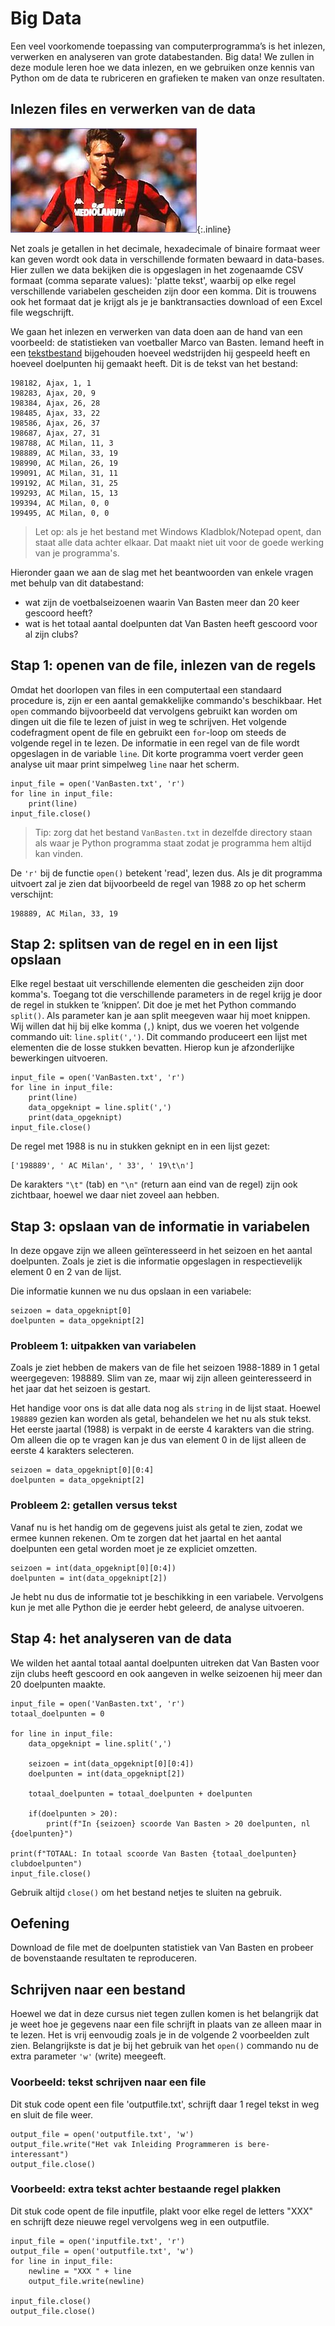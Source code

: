 # Big Data

Een veel voorkomende toepassing van computerprogramma’s is het inlezen, verwerken en analyseren van grote databestanden. Big data! We zullen in deze module leren hoe we data inlezen, en we gebruiken onze kennis van Python om de data te rubriceren en grafieken te maken van onze resultaten.

## Inlezen files en verwerken van de data

![](VanBastenKlein.jpg){:.inline}

Net zoals je getallen in het decimale, hexadecimale of binaire formaat weer kan geven wordt ook data in verschillende formaten bewaard in data-bases. Hier zullen we data bekijken die is opgeslagen in het zogenaamde CSV formaat (comma separate values): 'platte tekst', waarbij op elke regel verschillende variabelen gescheiden zijn door een komma. Dit is trouwens ook het formaat dat je krijgt als je je banktransacties download of een Excel file wegschrijft.

We gaan het inlezen en verwerken van data doen aan de hand van een voorbeeld:  de statistieken van voetballer Marco van Basten. Iemand heeft in een [tekstbestand](VanBasten.txt) bijgehouden hoeveel wedstrijden hij gespeeld heeft en hoeveel doelpunten hij gemaakt heeft. Dit is de tekst van het bestand:

    198182, Ajax, 1, 1
    198283, Ajax, 20, 9
    198384, Ajax, 26, 28
    198485, Ajax, 33, 22
    198586, Ajax, 26, 37
    198687, Ajax, 27, 31
    198788, AC Milan, 11, 3
    198889, AC Milan, 33, 19
    198990, AC Milan, 26, 19
    199091, AC Milan, 31, 11
    199192, AC Milan, 31, 25
    199293, AC Milan, 15, 13
    199394, AC Milan, 0, 0
    199495, AC Milan, 0, 0

> Let op: als je het bestand met Windows Kladblok/Notepad opent, dan staat alle data achter elkaar. Dat maakt niet uit voor de goede werking van je programma's.

Hieronder gaan we aan de slag met het beantwoorden van enkele vragen met behulp van dit databestand:

- wat zijn de voetbalseizoenen waarin Van Basten meer dan 20 keer gescoord heeft?
- wat is het totaal aantal doelpunten dat Van Basten heeft gescoord voor al zijn clubs?

## Stap 1: openen van de file, inlezen van de regels

Omdat het doorlopen van files in een computertaal een standaard procedure is, zijn er een aantal gemakkelijke commando's beschikbaar. Het `open` commando bijvoorbeeld dat vervolgens gebruikt kan worden om dingen uit die file te lezen of juist in weg te schrijven. Het volgende codefragment opent de file en gebruikt een `for`-loop om steeds de volgende regel in te lezen. De informatie in een regel van de file wordt opgeslagen in de variable `line`. Dit korte programma voert verder geen analyse uit maar print simpelweg `line` naar het scherm.

    input_file = open('VanBasten.txt', 'r')
    for line in input_file:
        print(line)
    input_file.close()

> Tip: zorg dat het bestand `VanBasten.txt` in dezelfde directory staan als waar je Python programma staat zodat je programma hem altijd kan vinden. 

De `'r'` bij de functie `open()` betekent 'read', lezen dus. Als je dit programma uitvoert zal je zien dat bijvoorbeeld de regel van 1988 zo op het scherm verschijnt:

    198889, AC Milan, 33, 19

## Stap 2: splitsen van de regel en in een lijst opslaan

Elke regel bestaat uit verschillende elementen die gescheiden zijn door komma's. Toegang tot die verschillende parameters in de regel krijg je door de regel in stukken te ’knippen’. Dit doe je met het Python commando `split()`. Als parameter kan je aan split meegeven waar hij moet knippen. Wij willen dat hij bij elke komma (`,`) knipt, dus we voeren het volgende commando uit: `line.split(',')`. Dit commando produceert een lijst met elementen die de losse stukken bevatten. Hierop kun je afzonderlijke bewerkingen uitvoeren.

    input_file = open('VanBasten.txt', 'r')
    for line in input_file:
        print(line)
        data_opgeknipt = line.split(',')
        print(data_opgeknipt)
    input_file.close()

De regel met 1988 is nu in stukken geknipt en in een lijst gezet:

    ['198889', ' AC Milan', ' 33', ' 19\t\n']

De karakters `"\t"` (tab) en `"\n"` (return aan eind van de regel) zijn ook zichtbaar, hoewel we daar niet zoveel aan hebben.

## Stap 3: opslaan van de informatie in variabelen

In deze opgave zijn we alleen geïnteresseerd in het seizoen en het aantal doelpunten. Zoals je ziet is die informatie opgeslagen in respectievelijk element 0 en 2 van de lijst.

Die informatie kunnen we nu dus opslaan in een variabele:

    seizoen = data_opgeknipt[0]
    doelpunten = data_opgeknipt[2]

### Probleem 1: uitpakken van variabelen

Zoals je ziet hebben de makers van de file het seizoen 1988-1889 in 1 getal
weergegeven: 198889. Slim van ze, maar wij zijn alleen geinteresseerd in het
jaar dat het seizoen is gestart.

Het handige voor ons is dat alle data nog als `string` in de lijst staat. Hoewel `198889` gezien kan worden als getal, behandelen we het nu als stuk tekst. Het eerste jaartal (1988) is verpakt in de eerste 4 karakters van die string. Om alleen die op te vragen kan je dus van element 0 in de lijst alleen de eerste 4 karakters selecteren.

    seizoen = data_opgeknipt[0][0:4]
    doelpunten = data_opgeknipt[2]

### Probleem 2: getallen versus tekst

Vanaf nu is het handig om de gegevens juist als getal te zien, zodat we ermee kunnen rekenen. Om te zorgen dat het jaartal en het aantal doelpunten een getal worden moet je ze expliciet omzetten.

    seizoen = int(data_opgeknipt[0][0:4])
    doelpunten = int(data_opgeknipt[2])

Je hebt nu dus de informatie tot je beschikking in een variabele. Vervolgens kun je met alle Python die je eerder hebt geleerd, de analyse uitvoeren.

## Stap 4: het analyseren van de data

We wilden het aantal totaal aantal doelpunten uitreken dat Van Basten voor zijn clubs heeft gescoord en ook aangeven in welke seizoenen hij meer dan 20 doelpunten maakte.

    input_file = open('VanBasten.txt', 'r')
    totaal_doelpunten = 0

    for line in input_file:
        data_opgeknipt = line.split(',')

        seizoen = int(data_opgeknipt[0][0:4])
        doelpunten = int(data_opgeknipt[2])

        totaal_doelpunten = totaal_doelpunten + doelpunten   

        if(doelpunten > 20):
            print(f"In {seizoen} scoorde Van Basten > 20 doelpunten, nl {doelpunten}")

    print(f"TOTAAL: In totaal scoorde Van Basten {totaal_doelpunten} clubdoelpunten")
    input_file.close()

Gebruik altijd `close()` om het bestand netjes te sluiten na gebruik.

## Oefening

Download de file met de doelpunten statistiek van Van Basten en probeer de bovenstaande resultaten te reproduceren.

## Schrijven naar een bestand

Hoewel we dat in deze cursus niet tegen zullen komen is het belangrijk dat je weet hoe je gegevens naar een file schrijft in plaats van ze alleen maar in te lezen. Het is vrij eenvoudig zoals je in de volgende 2 voorbeelden zult zien. Belangrijkste is dat je bij het gebruik van het `open()` commando nu de extra parameter `'w'` (write) meegeeft.

### Voorbeeld: tekst schrijven naar een file

Dit stuk code opent een file 'outputfile.txt', schrijft daar 1 regel tekst in weg  en sluit de file weer.

    output_file = open('outputfile.txt', 'w')
    output_file.write("Het vak Inleiding Programmeren is bere-interessant")
    output_file.close()

### Voorbeeld: extra tekst achter bestaande regel plakken

Dit stuk code opent de file inputfile, plakt voor elke regel de letters "XXX" en schrijft deze nieuwe regel vervolgens weg in een outputfile.

    input_file = open('inputfile.txt', 'r')
    output_file = open('outputfile.txt', 'w')
    for line in input_file:
        newline = "XXX " + line
        output_file.write(newline)

    input_file.close()
    output_file.close()
